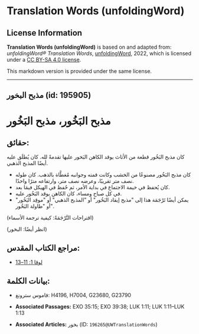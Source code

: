 # Translation Words (unfoldingWord)

## License Information

**Translation Words (unfoldingWord)** is based on and adapted from: _unfoldingWord® Translation Words_, [unfoldingWord](https://unfoldingword.org/utw), 2022, which is licensed under a [CC BY-SA 4.0 license](https://creativecommons.org/licenses/by-sa/4.0/legalcode.en).

This markdown version is provided under the same license.



--------------------------------

## مذبح البخور (id: 195905)

مذبح البَخُور، مذبح البَخُور
============================

حقائق:
------

كان مذبح البَخُور قطعة من الأثاث يوقد الكاهن البَخور عليها تقدمةً لله. كان يُطلَق عليه أيضًا المذبح الذهبي.

* كان مذبح البَخُور مصنوعًا من الخشب وكانت قمته وجوانبه مُغطَّاة بالذهب. كان طوله نصف متر تقريبًا، وعرضه نصف متر، وارتفاعه مترًا واحدًا.
* كان يُحفظ في خيمة الاجتماع في بداية الأمر، ثم حُفظ في الهيكل فيمَا بعد.
* في كل صباح ومساء، كان الكاهن يوقد البَخُور عليه.
* يمكن أيضًا تَرْجَمَة هذا إلى "مذبح إيقاد البَخُور" أو "المذبح الذهبي" أو "موقِد البَخُور" أو "طاولة البَخُور".

(اقتراحات التَّرْجَمَةً: كيفية ترجمة الأسماء)

(انظر أيضًا: البخور)

مراجع الكتاب المقدس:
--------------------

* [لوقا 1: 11–13](https://ref.ly/Luke1:11-Luke1:13)

بيانات الكلمة:
--------------

* قاموس سترونغ: H4196, H7004, G23680, G23790

* **Associated Passages:** EXO 35:15; EXO 39:38; LUK 1:11; LUK 1:11–LUK 1:13
* **Associated Articles:** بخور (ID: `196265@UWTranslationWords`)

